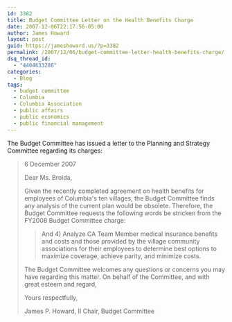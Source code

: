 ```yaml
---
id: 3382
title: Budget Committee Letter on the Health Benefits Charge
date: 2007-12-06T22:17:56-05:00
author: James Howard
layout: post
guid: https://jameshoward.us/?p=3382
permalink: /2007/12/06/budget-committee-letter-health-benefits-charge/
dsq_thread_id:
  - "4404633286"
categories:
  - Blog
tags:
  - budget committee
  - Columbia
  - Columbia Association
  - public affairs
  - public economics
  - public financial management
---
```

The Budget Committee has issued a letter to the Planning and Strategy Committee regarding its charges:

> 6 December 2007
>
> Dear Ms. Broida,
> 
> Given the recently completed agreement on health benefits for employees of Columbia's ten villages, the Budget Committee finds any analysis of the current plan would be obsolete. Therefore, the Budget Committee requests the following words be stricken from the FY2008 Budget Committee charge:
>
>> And 4) Analyze CA Team Member medical insurance benefits and costs and those provided by the village community associations for their employees to determine best options to maximize coverage, achieve parity, and minimize costs.
>
> The Budget Committee welcomes any questions or concerns you may have regarding this matter. On behalf of the Committee, and with great esteem and regard,
>
> Yours respectfully,
>
> James P. Howard, II
> Chair, Budget Committee

